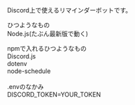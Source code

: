 Discord上で使えるリマインダーボットです。

ひつようなもの<br>Node.js(たぶん最新版で動く)

npmで入れるひつようなもの<br>Discord.js<br>dotenv<br>node-schedule<br><br>.envのなかみ<br>DISCORD_TOKEN=YOUR_TOKEN
